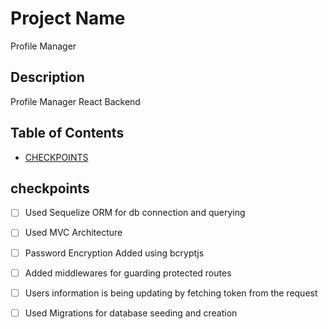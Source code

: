 # Project Name

Profile Manager

## Description

Profile Manager React Backend

## Table of Contents

- [CHECKPOINTS ](#checkpoints)

## checkpoints

- [ ] Used Sequelize ORM for db connection and querying
- [ ] Used MVC Architecture
- [ ] Password Encryption Added using bcryptjs
- [ ] Added middlewares for guarding protected routes
- [ ] Users information is being updating by fetching token from the request
- [ ] Used Migrations for database seeding and creation












